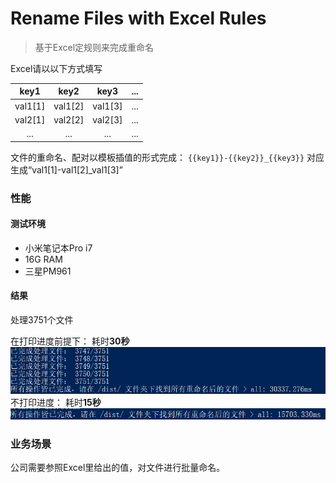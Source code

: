 # Rename Files with Excel Rules

> 基于Excel定规则来完成重命名

Excel请以以下方式填写

| key1 | key2 | key3 | ... |
|:----:|:----:|:----:|:----:|
|val1[1]|val1[2]|val1[3]|...|
|val2[1]|val2[2]|val2[3]|...|
|...|...|...|...|

文件的重命名、配对以模板插值的形式完成：
`{{key1}}-{{key2}}_{{key3}}`
对应生成“val1[1]-val1[2]_val1[3]”

### 性能

#### 测试环境
* 小米笔记本Pro i7
* 16G RAM
* 三星PM961

#### 结果

处理3751个文件

在打印进度前提下： 耗时**30秒**
![](https://raw.githubusercontent.com/immafrady/rename-files-with-excel-rule/dev/score1.PNG)
不打印进度： 耗时**15秒**
![](https://github.com/immafrady/rename-files-with-excel-rule/blob/dev/score2.PNG)

### 业务场景

公司需要参照Excel里给出的值，对文件进行批量命名。
